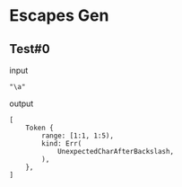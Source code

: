 # Escapes Gen

## Test#0

input

```husky
"\a"
```

output

```husky
[
    Token {
        range: [1:1, 1:5),
        kind: Err(
            UnexpectedCharAfterBackslash,
        ),
    },
]
```
